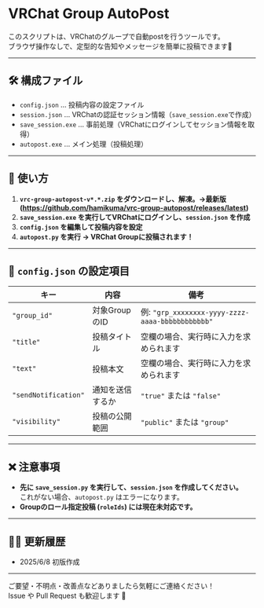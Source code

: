 # VRChat Group AutoPost

このスクリプトは、VRChatのグループで自動postを行うツールです。  
ブラウザ操作なしで、定型的な告知やメッセージを簡単に投稿できます🚀

---

## 🛠 構成ファイル
- `config.json` … 投稿内容の設定ファイル
- `session.json` … VRChatの認証セッション情報（`save_session.exe`で作成）
- `save_session.exe` … 事前処理（VRChatにログインしてセッション情報を取得）
- `autopost.exe` … メイン処理（投稿処理）

---

## 📌 使い方
1. **`vrc-group-autopost-v*.*.zip` をダウンロードし、解凍。→最新版(https://github.com/hamikuma/vrc-group-autopost/releases/latest)**
2. **`save_session.exe` を実行してVRChatにログインし、`session.json` を作成**
3. **`config.json` を編集して投稿内容を設定**
4. **`autopost.py` を実行 → VRChat Groupに投稿されます！**

---

## 📝 `config.json` の設定項目

| **キー** | **内容** | **備考** |
|---------|---------|---------|
| `"group_id"` | 対象GroupのID | 例: `"grp_xxxxxxxx-yyyy-zzzz-aaaa-bbbbbbbbbbbb"` |
| `"title"` | 投稿タイトル | 空欄の場合、実行時に入力を求められます |
| `"text"` | 投稿本文 | 空欄の場合、実行時に入力を求められます |
| `"sendNotification"` | 通知を送信するか | `"true"` または `"false"` |
| `"visibility"` | 投稿の公開範囲 | `"public"` または `"group"` |

---

## ❌ 注意事項

- **先に `save_session.py` を実行して、`session.json` を作成してください。**  
  これがない場合、`autopost.py` はエラーになります。
- **Groupのロール指定投稿 (`roleIds`) には現在未対応です。**

---

## 🧑‍💻 更新履歴

- 2025/6/8 初版作成

---

ご要望・不明点・改善点などありましたら気軽にご連絡ください！  
Issue や Pull Request も歓迎します 🙌